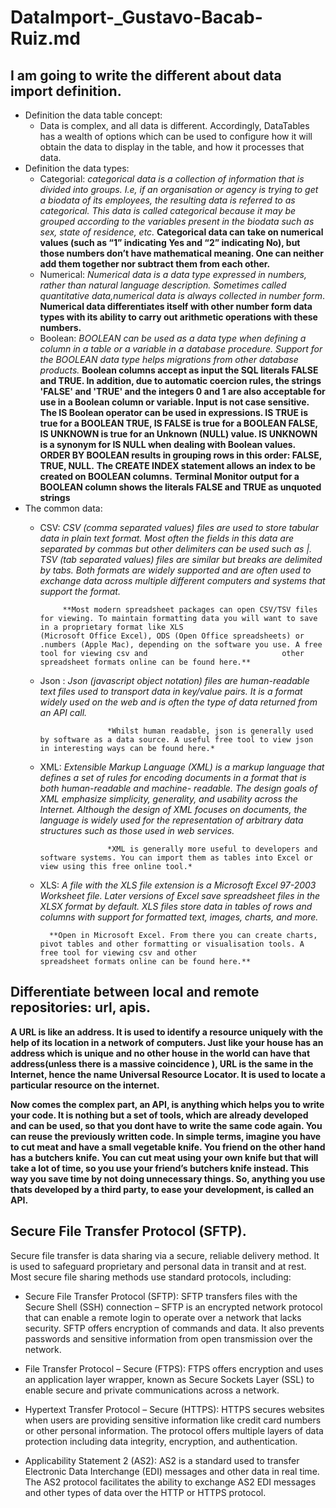 # DataImport-_Gustavo-Bacab-Ruiz.md
## I am going to write the different about data import definition. 

* Definition the data table concept:
  * Data is complex, and all data is different. Accordingly, DataTables has a wealth of options which can be used to configure how it will obtain the data to display in the table, and how it processes that data.
* Definition the data types:
  * Categorial: *categorical data is a collection of information that is divided into groups. I.e, if an organisation or agency is trying to get a biodata of its employees, the                     resulting data is referred to as categorical. This data is called categorical because it may be grouped according to the variables present in the biodata                         such as sex, state of residence, etc.*
                **Categorical data can take on numerical values (such as “1” indicating Yes and “2” indicating No), but those numbers don’t have mathematical meaning. One can                       neither add them together nor subtract them from each other.** 
   * Numerical: *Numerical data is a data type expressed in numbers, rather than natural language description. Sometimes called quantitative data,numerical data is always                          collected in number form*. **Numerical data differentiates itself with other number form data types with its ability to carry out arithmetic operations with                      these numbers.**
   * Boolean: *BOOLEAN can be used as a data type when defining a column in a table or a variable in a database procedure. Support for the BOOLEAN data type helps migrations                   from other database products.*
              **Boolean columns accept as input the SQL literals FALSE and TRUE. In addition, due to automatic coercion rules, the strings 'FALSE' and 'TRUE' and the integers 0                 and 1 are also acceptable for use in a Boolean column or variable. Input is not case sensitive.**
              **The IS Boolean operator can be used in expressions. IS TRUE is true for a BOOLEAN TRUE, IS FALSE is true for a BOOLEAN FALSE, IS UNKNOWN is true for an Unknown                   (NULL) value. IS UNKNOWN is a synonym for IS NULL when dealing with Boolean values.**
              **ORDER BY BOOLEAN results in grouping rows in this order: FALSE, TRUE, NULL.**
              **The CREATE INDEX statement allows an index to be created on BOOLEAN columns.**
              **Terminal Monitor output for a BOOLEAN column shows the literals FALSE and TRUE as unquoted strings**
 * The common data: 
    * CSV: *CSV (comma separated values) files are used to store tabular data in plain text format. Most often the fields in this data are separated by commas but                              other delimiters can be used such as |. TSV (tab separated values) files are similar but breaks are delimited by tabs. Both formats are widely supported                            and are often used to exchange data across multiple different computers and systems that support the format.*

               **Most modern spreadsheet packages can open CSV/TSV files for viewing. To maintain formatting data you will want to save in a proprietary format like XLS                            (Microsoft Office Excel), ODS (Open Office spreadsheets) or .numbers (Apple Mac), depending on the software you use. A free tool for viewing csv and                              other spreadsheet formats online can be found here.**
    * Json : *Json (javascript object notation) files are human-readable text files used to transport data in key/value pairs. It is a format widely used on the web and is often              the type of data returned from an API call.* 

                         *Whilst human readable, json is generally used by software as a data source. A useful free tool to view json in interesting ways can be found here.*
    * XML: *Extensible Markup Language (XML) is a markup language that defines a set of rules for encoding documents in a format that is both human-readable and machine-                                  readable. The design goals of XML emphasize simplicity, generality, and usability across the Internet. Although the design of XML focuses on documents,                          the language is widely used for the representation of arbitrary data structures such as those used in web services.*

                         *XML is generally more useful to developers and software systems. You can import them as tables into Excel or view using this free online tool.*

    * XLS: *A file with the XLS file extension is a Microsoft Excel 97-2003 Worksheet file. Later versions of Excel save spreadsheet files in the XLSX format by default. XLS                 files store data in tables of rows and columns with support for formatted text, images, charts, and more.*

            **Open in Microsoft Excel. From there you can create charts, pivot tables and other formatting or visualisation tools. A free tool for viewing csv and other                       spreadsheet formats online can be found here.**
            
           
## Differentiate between local and remote repositories: url, apis.
__A URL is like an address. It is used to identify a resource uniquely with the help of its location in a network of computers. Just like your house has an address which is unique and no other house in the world can have that address(unless there is a massive coincidence ), URL is the same in the Internet, hence the name Universal Resource Locator. It is used to locate a particular resource on the internet.__

__Now comes the complex part, an API, is anything which helps you to write your code. It is nothing but a set of tools, which are already developed and can be used, so that you dont have to write the same code again. You can reuse the previously written code. In simple terms, imagine you have to cut meat and have a small vegetable knife. You friend on the other hand has a butchers knife. You can cut meat using your own knife but that will take a lot of time, so you use your friend’s butchers knife instead. This way you save time by not doing unnecessary things. So, anything you use thats developed by a third party, to ease your development, is called an API.__

## Secure File Transfer Protocol (SFTP).
Secure file transfer is data sharing via a secure, reliable delivery method. It is used to safeguard proprietary and personal data in transit and at rest. Most secure file sharing methods use standard protocols, including:

* Secure File Transfer Protocol (SFTP): SFTP transfers files with the Secure Shell (SSH) connection – SFTP is an encrypted network protocol that can enable a remote login to operate over a network that lacks security. SFTP offers encryption of commands and data. It also prevents passwords and sensitive information from open transmission over the network.

* File Transfer Protocol – Secure (FTPS): FTPS offers encryption and uses an application layer wrapper, known as Secure Sockets Layer (SSL) to enable secure and private communications across a network.

* Hypertext Transfer Protocol – Secure (HTTPS): HTTPS secures websites when users are providing sensitive information like credit card numbers or other personal information. The protocol offers multiple layers of data protection including data integrity, encryption, and authentication.

* Applicability Statement 2 (AS2): AS2 is a standard used to transfer Electronic Data Interchange (EDI) messages and other data in real time. The AS2 protocol facilitates the ability to exchange AS2 EDI messages and other types of data over the HTTP or HTTPS protocol.
